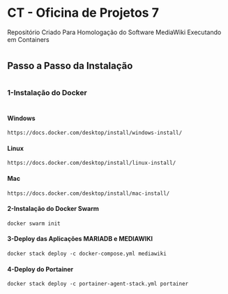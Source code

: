# CT - Oficina de Projetos 7

Repositório Criado Para Homologação do Software MediaWiki Executando em Containers

#

## Passo a Passo da Instalação

#

### 1-Instalação do Docker
#

#### Windows    
    https://docs.docker.com/desktop/install/windows-install/

#### Linux
    https://docs.docker.com/desktop/install/linux-install/

#### Mac
    https://docs.docker.com/desktop/install/mac-install/   

#### 2-Instalação do Docker Swarm

    docker swarm init

#### 3-Deploy das Aplicações MARIADB e MEDIAWIKI

    docker stack deploy -c docker-compose.yml mediawiki

#### 4-Deploy do Portainer

    docker stack deploy -c portainer-agent-stack.yml portainer